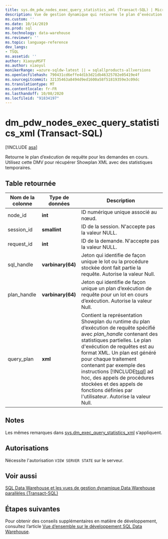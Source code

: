 ```yaml
---
title: sys.dm_pdw_nodes_exec_query_statistics_xml (Transact-SQL) | Microsoft Docs
description: Vue de gestion dynamique qui retourne le plan d’exécution de requête pour les demandes en cours de vol. Utilisez cette DMV pour récupérer Showplan XML avec des statistiques temporaires.
ms.custom: ''
ms.date: 10/14/2019
ms.prod: sql
ms.technology: data-warehouse
ms.reviewer: ''
ms.topic: language-reference
dev_langs:
- TSQL
ms.assetid: ''
author: XiaoyuMSFT
ms.author: xiaoyul
monikerRange: =azure-sqldw-latest || = sqlallproducts-allversions
ms.openlocfilehash: 790431cd6effe4d1b3d21db46325782e05419e4f
ms.sourcegitcommit: 32135463a8494d9ed1600a58f51819359e3c09dc
ms.translationtype: MT
ms.contentlocale: fr-FR
ms.lasthandoff: 10/08/2020
ms.locfileid: "91834197"
---
```

# <a name="dm_pdw_nodes_exec_query_statistics_xml-transact-sql"></a>dm_pdw_nodes_exec_query_statistics_xml (Transact-SQL)
[!INCLUDE [asa](../../includes/applies-to-version/asa.md)]

Retourne le plan d’exécution de requête pour les demandes en cours. Utilisez cette DMV pour récupérer Showplan XML avec des statistiques temporaires.

## <a name="table-returned"></a>Table retournée

|Nom de la colonne|Type de données|Description|  
|-----------------|---------------|-----------------|
|node_id|**int**|ID numérique unique associé au nœud.|
|session_id|**smallint**|ID de la session. N'accepte pas la valeur NULL.|
|request_id|**int**|ID de la demande. N'accepte pas la valeur NULL.|
|sql_handle|**varbinary(64)**|Jeton qui identifie de façon unique le lot ou la procédure stockée dont fait partie la requête. Autorise la valeur Null.|
|plan_handle|**varbinary(64)**|Jeton qui identifie de façon unique un plan d’exécution de requête pour un lot en cours d’exécution. Autorise la valeur Null.|
|query_plan|**xml**|Contient la représentation Showplan du runtime du plan d’exécution de requête spécifié avec *plan_handle* contenant des statistiques partielles. Le plan d'exécution de requêtes est au format XML. Un plan est généré pour chaque traitement contenant par exemple des instructions [!INCLUDE[tsql](../../includes/tsql-md.md)] ad hoc, des appels de procédures stockées et des appels de fonctions définies par l'utilisateur. Autorise la valeur Null.|

## <a name="remarks"></a>Notes
Les mêmes remarques dans [sys.dm_exec_query_statistics_xml](./sys-dm-exec-query-statistics-xml-transact-sql.md?view=sql-server-ver15) s’appliquent.   

## <a name="permissions"></a>Autorisations  
 Nécessite l'autorisation `VIEW SERVER STATE` sur le serveur.  

## <a name="see-also"></a>Voir aussi  
 [SQL Data Warehouse et les vues de gestion dynamique Data Warehouse parallèles &#40;Transact-SQL&#41;](../../relational-databases/system-dynamic-management-views/sql-and-parallel-data-warehouse-dynamic-management-views.md)  

 ## <a name="next-steps"></a>Étapes suivantes
 Pour obtenir des conseils supplémentaires en matière de développement, consultez l’article [Vue d’ensemble sur le développement SQL Data Warehouse](/azure/sql-data-warehouse/sql-data-warehouse-overview-develop).